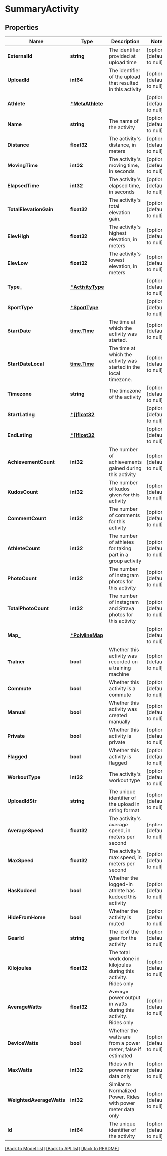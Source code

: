 # SummaryActivity

## Properties
Name | Type | Description | Notes
------------ | ------------- | ------------- | -------------
**ExternalId** | **string** | The identifier provided at upload time | [optional] [default to null]
**UploadId** | **int64** | The identifier of the upload that resulted in this activity | [optional] [default to null]
**Athlete** | [***MetaAthlete**](MetaAthlete.md) |  | [optional] [default to null]
**Name** | **string** | The name of the activity | [optional] [default to null]
**Distance** | **float32** | The activity&#x27;s distance, in meters | [optional] [default to null]
**MovingTime** | **int32** | The activity&#x27;s moving time, in seconds | [optional] [default to null]
**ElapsedTime** | **int32** | The activity&#x27;s elapsed time, in seconds | [optional] [default to null]
**TotalElevationGain** | **float32** | The activity&#x27;s total elevation gain. | [optional] [default to null]
**ElevHigh** | **float32** | The activity&#x27;s highest elevation, in meters | [optional] [default to null]
**ElevLow** | **float32** | The activity&#x27;s lowest elevation, in meters | [optional] [default to null]
**Type_** | [***ActivityType**](ActivityType.md) |  | [optional] [default to null]
**SportType** | [***SportType**](SportType.md) |  | [optional] [default to null]
**StartDate** | [**time.Time**](time.Time.md) | The time at which the activity was started. | [optional] [default to null]
**StartDateLocal** | [**time.Time**](time.Time.md) | The time at which the activity was started in the local timezone. | [optional] [default to null]
**Timezone** | **string** | The timezone of the activity | [optional] [default to null]
**StartLatlng** | [***[]float32**](array.md) |  | [optional] [default to null]
**EndLatlng** | [***[]float32**](array.md) |  | [optional] [default to null]
**AchievementCount** | **int32** | The number of achievements gained during this activity | [optional] [default to null]
**KudosCount** | **int32** | The number of kudos given for this activity | [optional] [default to null]
**CommentCount** | **int32** | The number of comments for this activity | [optional] [default to null]
**AthleteCount** | **int32** | The number of athletes for taking part in a group activity | [optional] [default to null]
**PhotoCount** | **int32** | The number of Instagram photos for this activity | [optional] [default to null]
**TotalPhotoCount** | **int32** | The number of Instagram and Strava photos for this activity | [optional] [default to null]
**Map_** | [***PolylineMap**](PolylineMap.md) |  | [optional] [default to null]
**Trainer** | **bool** | Whether this activity was recorded on a training machine | [optional] [default to null]
**Commute** | **bool** | Whether this activity is a commute | [optional] [default to null]
**Manual** | **bool** | Whether this activity was created manually | [optional] [default to null]
**Private** | **bool** | Whether this activity is private | [optional] [default to null]
**Flagged** | **bool** | Whether this activity is flagged | [optional] [default to null]
**WorkoutType** | **int32** | The activity&#x27;s workout type | [optional] [default to null]
**UploadIdStr** | **string** | The unique identifier of the upload in string format | [optional] [default to null]
**AverageSpeed** | **float32** | The activity&#x27;s average speed, in meters per second | [optional] [default to null]
**MaxSpeed** | **float32** | The activity&#x27;s max speed, in meters per second | [optional] [default to null]
**HasKudoed** | **bool** | Whether the logged-in athlete has kudoed this activity | [optional] [default to null]
**HideFromHome** | **bool** | Whether the activity is muted | [optional] [default to null]
**GearId** | **string** | The id of the gear for the activity | [optional] [default to null]
**Kilojoules** | **float32** | The total work done in kilojoules during this activity. Rides only | [optional] [default to null]
**AverageWatts** | **float32** | Average power output in watts during this activity. Rides only | [optional] [default to null]
**DeviceWatts** | **bool** | Whether the watts are from a power meter, false if estimated | [optional] [default to null]
**MaxWatts** | **int32** | Rides with power meter data only | [optional] [default to null]
**WeightedAverageWatts** | **int32** | Similar to Normalized Power. Rides with power meter data only | [optional] [default to null]
**Id** | **int64** | The unique identifier of the activity | [optional] [default to null]

[[Back to Model list]](../README.md#documentation-for-models) [[Back to API list]](../README.md#documentation-for-api-endpoints) [[Back to README]](../README.md)

